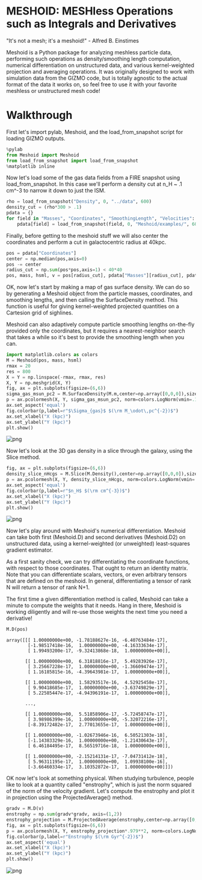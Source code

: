 # MESHOID: MESHless Operations such as Integrals and Derivatives
"It's not a mesh; it's a meshoid!" - Alfred B. Einstimes

Meshoid is a Python package for analyzing meshless particle data, performing such operations as density/smoothing length computation, numerical differentiation on unstructured data, and various kernel-weighted projection and averaging operations. It was originally designed to work with simulation data from the GIZMO code, but is totally agnostic to the actual format of the data it works on, so feel free to use it with your favorite meshless or unstructured mesh code!

# Walkthrough
First let's import pylab, Meshoid, and the load_from_snapshot script for loading GIZMO outputs.

```python
%pylab
from Meshoid import Meshoid
from load_from_snapshot import load_from_snapshot
%matplotlib inline
```

Now let's load some of the gas data fields from a FIRE snapshot using load_from_snapshot. In this case we'll perform a density cut at n_H ~ .1 cm^-3 to narrow it down to just the ISM.


```python
rho = load_from_snapshot("Density", 0, "../data", 600)
density_cut = (rho*300 > .1)
pdata = {}
for field in "Masses", "Coordinates", "SmoothingLength", "Velocities":
    pdata[field] = load_from_snapshot(field, 0, "Meshoid/examples/", 600, particle_mask=np.arange(len(rho))[density_cut])
```

Finally, before getting to the meshoid stuff we will also center the coordinates and perform a cut in galactocentric radius at 40kpc.


```python
pos = pdata["Coordinates"]
center = np.median(pos,axis=0)
pos -= center
radius_cut = np.sum(pos*pos,axis=1) < 40*40
pos, mass, hsml, v = pos[radius_cut], pdata["Masses"][radius_cut], pdata["SmoothingLength"][radius_cut], pdata["Velocities"][radius_cut]
```

OK, now let's start by making a map of gas surface density. We can do so by generating a Meshoid object from the particle masses, coordinates, and smoothing lengths, and then calling the SurfaceDensity method. This function is useful for giving kernel-weighted projected quantities on a Cartesion grid of sighlines.

Meshoid can also adaptively compute particle smoothing lengths on-the-fly provided only the coordinates, but it requires a nearest-neighbor search that takes a while so it's best to provide the smoothing length when you can.


```python
import matplotlib.colors as colors
M = Meshoid(pos, mass, hsml)
rmax = 20
res = 800
X = Y = np.linspace(-rmax, rmax, res)
X, Y = np.meshgrid(X, Y)
fig, ax = plt.subplots(figsize=(6,6))
sigma_gas_msun_pc2 = M.SurfaceDensity(M.m,center=np.array([0,0,0]),size=40.,res=res)*1e4
p = ax.pcolormesh(X, Y, sigma_gas_msun_pc2, norm=colors.LogNorm(vmin=.1,vmax=1e3))
ax.set_aspect('equal')
fig.colorbar(p,label=r"$\Sigma_{gas}$ $(\rm M_\odot\,pc^{-2})$")
ax.set_xlabel("X (kpc)")
ax.set_ylabel("Y (kpc)")
plt.show()
```


![png](output1.png)


Now let's look at the 3D gas density in a slice through the galaxy, using the Slice method.


```python
fig, ax = plt.subplots(figsize=(6,6))
density_slice_nHcgs = M.Slice(M.Density(),center=np.array([0,0,0]),size=40.,res=res) * 300
p = ax.pcolormesh(X, Y, density_slice_nHcgs, norm=colors.LogNorm(vmin=.1,vmax=1e3))
ax.set_aspect('equal')
fig.colorbar(p,label=r"$n_H$ $(\rm cm^{-3})$")
ax.set_xlabel("X (kpc)")
ax.set_ylabel("Y (kpc)")
plt.show()
```


![png](output2.png)


Now let's play around with Meshoid's numerical differentiation. Meshoid can take both first (Meshoid.D) and second derivatives (Meshoid.D2) on unstructured data, using a kernel-weighted (or unweighted) least-squares gradient estimator.

As a first sanity check, we can try differentiating the coordinate functions, with respect to those coordinates. That ought to return an identity matrix. Note that you can differentiate scalars, vectors, or even arbitrary tensors that are defined on the meshoid. In general, differentiating a tensor of rank N will return a tensor of rank N+1.

The first time a given differentiation method is called, Meshoid can take a minute to compute the weights that it needs. Hang in there, Meshoid is working diligently and will re-use those weights the next time you need a derivative!


```python
M.D(pos) 
```




    array([[[ 1.00000000e+00, -1.78188627e-16, -6.40763484e-17],
            [-1.98517418e-16,  1.00000000e+00, -4.16333634e-17],
            [ 1.99493200e-17, -9.32413868e-18,  1.00000000e+00]],
    
           [[ 1.00000000e+00,  6.31818816e-17,  5.49283926e-17],
            [ 3.25667228e-17,  1.00000000e+00, -1.36609474e-17],
            [ 1.16185815e-16, -4.39643981e-17,  1.00000000e+00]],
    
           [[ 1.00000000e+00,  1.58293517e-16,  4.52925458e-17],
            [ 9.90418685e-17,  1.00000000e+00, -3.63749829e-17],
            [ 5.22585447e-17, -4.94396191e-17,  1.00000000e+00]],
    
           ...,
    
           [[ 1.00000000e+00,  5.51858906e-17, -5.72458747e-17],
            [ 3.98986399e-16,  1.00000000e+00, -5.32072216e-17],
            [-8.39172482e-17,  2.77013655e-17,  1.00000000e+00]],
    
           [[ 1.00000000e+00, -1.02673946e-16,  6.50521303e-18],
            [-1.14383329e-16,  1.00000000e+00, -1.21430643e-17],
            [ 6.46184495e-17,  8.56519716e-18,  1.00000000e+00]],
    
           [[ 1.00000000e+00, -2.15214131e-17, -7.04731412e-18],
            [ 5.96311195e-17,  1.00000000e+00,  1.09938100e-16],
            [-3.66460334e-17,  3.10352872e-17,  1.00000000e+00]]])



OK now let's look at something physical. When studying turbulence, people like to look at a quantity called "enstrophy", which is just the norm squared of the norm of the velocity gradient. Let's compute the enstrophy and plot it in projection using the ProjectedAverage() method.


```python
gradv = M.D(v)
enstrophy = np.sum(gradv*gradv, axis=(1,2))
enstrophy_projection = M.ProjectedAverage(enstrophy,center=np.array([0,0,0]),size=40.,res=res)
fig, ax = plt.subplots(figsize=(6,6))
p = ax.pcolormesh(X, Y, enstrophy_projection*.979**2, norm=colors.LogNorm(vmin=10,vmax=1e7))
fig.colorbar(p,label=r"Enstrophy $(\rm Gyr^{-2})$")
ax.set_aspect('equal')
ax.set_xlabel("X (kpc)")
ax.set_ylabel("Y (kpc)")
plt.show()
```


![png](output3.png)

